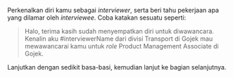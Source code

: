Perkenalkan diri kamu sebagai *interviewer*, serta beri tahu pekerjaan apa yang dilamar oleh *interviewee*. Coba katakan sesuatu seperti:

> Halo, terima kasih sudah menyempatkan diri untuk diwawancara. Kenalin aku #interviewerName dari divisi Transport di Gojek mau mewawancarai kamu untuk *role* Product Management Associate di Gojek.

Lanjutkan dengan sedikit basa-basi, kemudian lanjut ke bagian selanjutnya.
